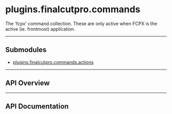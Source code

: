 # plugins.finalcutpro.commands

The 'fcpx' command collection.
These are only active when FCPX is the active (ie. frontmost) application.

---

## Submodules
 * [plugins.finalcutpro.commands.actions](plugins.finalcutpro.commands.actions.md)

---

## API Overview

---

## API Documentation

